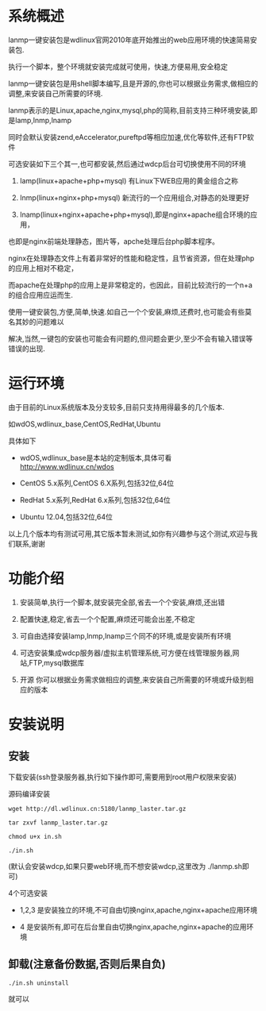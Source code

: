 系统概述
========

lanmp一键安装包是wdlinux官网2010年底开始推出的web应用环境的快速简易安装包.

执行一个脚本，整个环境就安装完成就可使用，快速,方便易用,安全稳定

lanmp一键安装包是用shell脚本编写,且是开源的,你也可以根据业务需求,做相应的调整,来安装自己所需要的环境.

lanmp表示的是Linux,apache,nginx,mysql,php的简称,目前支持三种环境安装,即是lamp,lnmp,lnamp

同时会默认安装zend,eAccelerator,pureftpd等相应加速,优化等软件,还有FTP软件


可选安装如下三个其一,也可都安装,然后通过wdcp后台可切换使用不同的环境

1. lamp(linux+apache+php+mysql) 有Linux下WEB应用的黄金组合之称

2. lnmp(linux+nginx+php+mysql) 新流行的一个应用组合,对静态的处理更好

3. lnamp(linux+nginx+apache+php+mysql),即是nginx+apache组合环境的应用，

也即是nginx前端处理静态，图片等，apche处理后台php脚本程序。


nginx在处理静态文件上有着非常好的性能和稳定性，且节省资源，但在处理php的应用上相对不稳定，

而apache在处理php的应用上是非常稳定的，也因此，目前比较流行的一个n+a的组合应用应运而生.

使用一键安装包,方便,简单,快速.如自己一个个安装,麻烦,还费时,也可能会有些莫名其妙的问题难以

解决,当然,一键包的安装也可能会有问题的,但问题会更少,至少不会有输入错误等错误的出现.


运行环境
========

由于目前的Linux系统版本及分支较多,目前只支持用得最多的几个版本.

如wdOS,wdlinux_base,CentOS,RedHat,Ubuntu

具体如下

* wdOS,wdlinux_base是本站的定制版本,具体可看 http://www.wdlinux.cn/wdos

* CentOS 5.x系列,CentOS 6.X系列,包括32位,64位

* RedHat 5.x系列,RedHat 6.x系列,包括32位,64位

* Ubuntu 12.04,包括32位,64位

以上几个版本均有测试可用,其它版本暂未测试,如你有兴趣参与这个测试,欢迎与我们联系,谢谢


功能介绍
========

1. 安装简单,执行一个脚本,就安装完全部,省去一个个安装,麻烦,还出错

2. 配置快速,稳定,省去一个个配置,麻烦还可能会出差,不稳定

3. 可自由选择安装lamp,lnmp,lnamp三个同不的环境,或是安装所有环境

4. 可选安装集成wdcp服务器/虚拟主机管理系统,可方便在线管理服务器,网站,FTP,mysql数据库

5. 开源 你可以根据业务需求做相应的调整,来安装自己所需要的环境或升级到相应的版本


安装说明
========

安装
------

下载安装(ssh登录服务器,执行如下操作即可,需要用到root用户权限来安装)

源码编译安装

    wget http://dl.wdlinux.cn:5180/lanmp_laster.tar.gz

    tar zxvf lanmp_laster.tar.gz

    chmod u+x in.sh

    ./in.sh

(默认会安装wdcp,如果只要web环境,而不想安装wdcp,这里改为 ./lanmp.sh即可) 

4个可选安装

* 1,2,3 是安装独立的环境,不可自由切换nginx,apache,nginx+apache应用环境

* 4 是安装所有,即可在后台里自由切换nginx,apache,nginx+apache的应用环境

卸载(注意备份数据,否则后果自负)
-------------------------------

    ./in.sh uninstall

就可以

